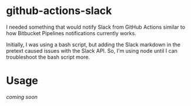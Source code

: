 # github-actions-slack

I needed something that would notify Slack from GitHub Actions similar to how Bitbucket Pipelines notifications currently works.

Initially, I was using a bash script, but adding the Slack markdown in the pretext caused issues with the Slack API. So, I'm using node until I can troubleshoot the bash script more.

# Usage

_coming soon_

